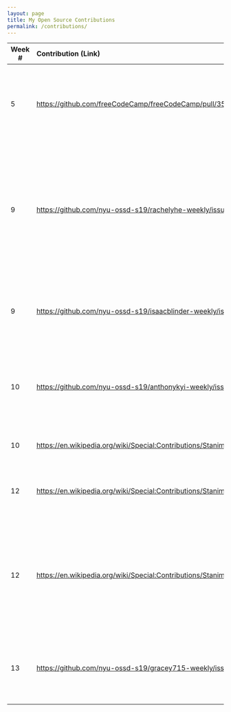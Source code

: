 ```yaml
---
layout: page
title: My Open Source Contributions
permalink: /contributions/
---
```


<!-- 
Type of the contribution should be "Wikipedia edit", "OpenStreet Map feature", "Documentation", "Course website", "Blog", 
"Browse Add-on", etc. 

The description should include a brief summary of what you did. 

Replace the first row with your contribution. 

--> 





| Week #       | Contribution (Link)  | Type  | Description | 
|---|:---|:---|:---| 
|  5   |  https://github.com/freeCodeCamp/freeCodeCamp/pull/35511   |  pull request FreeCodeCamp   |  I tried to get into the community by making a simple solution to a data structures question on adjacency lists in Javascript.    |
|  9   | https://github.com/nyu-ossd-s19/rachelyhe-weekly/issues/3    |  issue report blog   |  I found more obvious errors like broken links already having been marked as issues by other students back in the beginning of the semester so I decided to suggest maybe updating the default picture on a blog for a student.   |
|  9   | https://github.com/nyu-ossd-s19/isaacblinder-weekly/issues/3  | issue report blog   |  I think the student may need to update his contributions.md so that it is not about his blog posts.
|  10  | https://github.com/nyu-ossd-s19/anthonykyi-weekly/issues/6    | issue report blog   |  I think the student's links on his contributions.md can be more specific so that one can locate his pull requests more readily.
|  10  | https://en.wikipedia.org/wiki/Special:Contributions/StanimalNYM   | Wikipedia   | I added a grammar fix to a page about Senait Fisseha.
|  12  | https://en.wikipedia.org/wiki/Special:Contributions/StanimalNYM   | Wikipedia   |  I made grammar fixes and improved diction for an article on Crawford Productions.
|  12  | https://en.wikipedia.org/wiki/Special:Contributions/StanimalNYM   | Wikipedia   |  I added information about José Fernández, a MLB pitcher who played for the Miami Marlins from 2013-2016 and tragically passed away in the middle of the 2016 season.  |
|  13  | https://github.com/nyu-ossd-s19/gracey715-weekly/issues/4   | issue report blog   | I just found a Wikipedia contribution on a student's about page as regular plaintext and not as a hyperlink.   |
